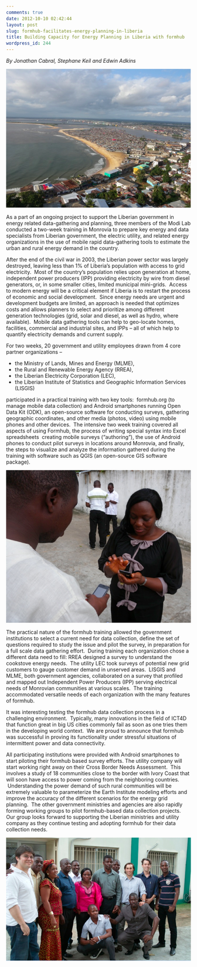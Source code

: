 ```yaml
---
comments: true
date: 2012-10-10 02:42:44
layout: post
slug: formhub-facilitates-energy-planning-in-liberia
title: Building Capacity for Energy Planning in Liberia with formhub
wordpress_id: 244
---
```

_By Jonathan Cabral, Stephane Keil and Edwin Adkins_

[![](/images/posts/2012/10/Screen-Shot-2012-10-09-at-10.35.46-PM.png)](/images/posts/2012/10/Screen-Shot-2012-10-09-at-10.35.46-PM.png)

As a part of an ongoing project to support the Liberian government in energy related data-gathering and planning, three members of the Modi Lab conducted a two-week training in Monrovia to prepare key energy and data specialists from Liberian government, the electric utility, and related energy organizations in the use of mobile rapid data-gathering tools to estimate the urban and rural energy demand in the country.
<!--more-->

After the end of the civil war in 2003, the Liberian power sector was largely destroyed, leaving less than 1% of Liberia’s population with access to grid electricity.  Most of the country’s population relies upon generation at home, independent power producers (IPP) providing electricity by wire from diesel generators, or, in some smaller cities, limited municipal mini-grids.  Access to modern energy will be a critical element if Liberia is to restart the process of economic and social development.  Since energy needs are urgent and development budgets are limited, an approach is needed that optimizes costs and allows planners to select and prioritize among different generation technologies (grid, solar and diesel, as well as hydro, where available).  Mobile data gathering tools can help to geo-locate homes, facilities, commercial and industrial sites, and IPPs – all of which help to quantify electricity demands and current supply.

For two weeks, 20 government and utility employees drawn from 4 core partner organizations –

  * the Ministry of Lands, Mines and Energy (MLME),
  * the Rural and Renewable Energy Agency (RREA),
  * the Liberian Electricity Corporation (LEC),
  * the Liberian Institute of Statistics and Geographic Information Services (LISGIS)

participated in a practical training with two key tools:  formhub.org (to manage mobile data collection) and Android smartphones running Open Data Kit (ODK), an open-source software for conducting surveys, gathering geographic coordinates, and other media (photos, video) using mobile phones and other devices.  The intensive two week training covered all aspects of using Formhub, the process of writing special syntax into Excel spreadsheets  creating mobile surveys (“authoring”), the use of Android phones to conduct pilot surveys in locations around Monrovia, and finally, the steps to visualize and analyze the information gathered during the training with software such as QGIS (an open-source GIS software package).

[![](/images/posts/2012/10/Screen-Shot-2012-10-09-at-10.36.31-PM.png)](/images/posts/2012/10/Screen-Shot-2012-10-09-at-10.36.31-PM.png)

The practical nature of the formhub training allowed the government institutions to select a current need for data collection, define the set of questions required to study the issue and pilot the survey, in preparation for a full scale data gathering effort.  During training each organization chose a different data need to fill: RREA designed a survey to understand the cookstove energy needs.  The utility LEC took surveys of potential new grid customers to gauge customer demand in unserved areas.  LISGIS and MLME, both government agencies, collaborated on a survey that profiled and mapped out Independent Power Producers (IPP) serving electrical needs of Monrovian communities at various scales.  The training accommodated versatile needs of each organization with the many features of formhub.

It was interesting testing the formhub data collection process in a challenging environment.  Typically, many innovations in the field of ICT4D that function great in big US cities commonly fail as soon as one tries them in the developing world context.  We are proud to announce that formhub was successful in proving its functionality under stressful situations of intermittent power and data connectivity.

All participating institutions were provided with Android smartphones to start piloting their formhub based survey efforts. The utility company will start working right away on their Cross Border Needs Assessment.  This involves a study of 18 communities close to the border with Ivory Coast that will soon have access to power coming from the neighboring countries.  Understanding the power demand of such rural communities will be extremely valuable to parameterize the Earth Institute modeling efforts and improve the accuracy of the different scenarios for the energy grid planning.  The other government ministries and agencies are also rapidly forming working groups to pilot formhub-based data collection projects.  Our group looks forward to supporting the Liberian ministries and utility company as they continue testing and adopting formhub for their data collection needs.

[![](/images/posts/2012/10/Screen-Shot-2012-10-09-at-10.35.02-PM.png)](/images/posts/2012/10/Screen-Shot-2012-10-09-at-10.35.02-PM.png)
